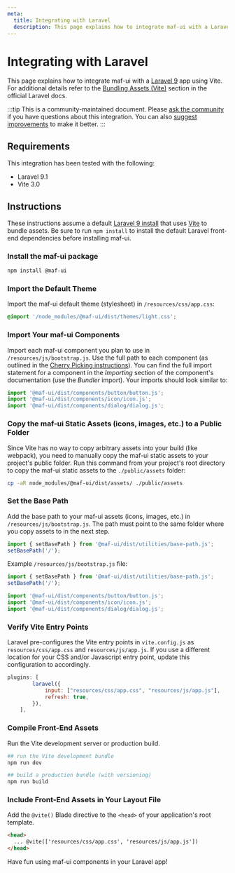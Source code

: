 ```yaml
---
meta:
  title: Integrating with Laravel
  description: This page explains how to integrate maf-ui with a Laravel app.
---
```


# Integrating with Laravel

This page explains how to integrate maf-ui with a [Laravel 9](https://laravel.com) app using Vite. For additional details refer to the [Bundling Assets (Vite)](https://laravel.com/docs/9.x/vite) section in the official Laravel docs.

:::tip
This is a community-maintained document. Please [ask the community](/resources/community) if you have questions about this integration. You can also [suggest improvements](https://github.com/maf-ui/blob/next/docs/tutorials/integrating-with-laravel.md) to make it better.
:::

## Requirements

This integration has been tested with the following:

- Laravel 9.1
- Vite 3.0

## Instructions

These instructions assume a default [Laravel 9 install](https://laravel.com/docs/9.x/installation) that uses [Vite](https://vitejs.dev/) to bundle assets.
Be sure to run `npm install` to install the default Laravel front-end dependencies before installing maf-ui.

### Install the maf-ui package

```bash
npm install @maf-ui
```

### Import the Default Theme

Import the maf-ui default theme (stylesheet) in `/resources/css/app.css`:

```css
@import '/node_modules/@maf-ui/dist/themes/light.css';
```

### Import Your maf-ui Components

Import each maf-ui component you plan to use in `/resources/js/bootstrap.js`. Use the full path to each component (as outlined in the [Cherry Picking instructions](https://maf-ui/getting-started/installation#cherry-picking)). You can find the full import statement for a component in the _Importing_ section of the component's documentation (use the _Bundler_ import). Your imports should look similar to:

```js
import '@maf-ui/dist/components/button/button.js';
import '@maf-ui/dist/components/icon/icon.js';
import '@maf-ui/dist/components/dialog/dialog.js';
```

### Copy the maf-ui Static Assets (icons, images, etc.) to a Public Folder

Since Vite has no way to copy arbitrary assets into your build (like webpack), you need to manually copy the maf-ui static assets to your project's public folder. Run this command from your project's root directory to copy the maf-ui static assets to the `./public/assets` folder:

```sh
cp -aR node_modules/@maf-ui/dist/assets/ ./public/assets
```

### Set the Base Path

Add the base path to your maf-ui assets (icons, images, etc.) in `/resources/js/bootstrap.js`. The path must point to the same folder where you copy assets to in the next step.

```js
import { setBasePath } from '@maf-ui/dist/utilities/base-path.js';
setBasePath('/');
```

Example `/resources/js/bootstrap.js` file:

```js
import { setBasePath } from '@maf-ui/dist/utilities/base-path.js';
setBasePath('/');

import '@maf-ui/dist/components/button/button.js';
import '@maf-ui/dist/components/icon/icon.js';
import '@maf-ui/dist/components/dialog/dialog.js';
```

### Verify Vite Entry Points

Laravel pre-configures the Vite entry points in `vite.config.js` as `resources/css/app.css` and `resources/js/app.js`. If you use a different location for your CSS and/or Javascript entry point, update this configuration to accordingly.

```js
plugins: [
        laravel({
            input: ["resources/css/app.css", "resources/js/app.js"],
            refresh: true,
        }),
    ],
```

### Compile Front-End Assets

Run the Vite development server or production build.

```bash
## run the Vite development bundle
npm run dev

## build a production bundle (with versioning)
npm run build
```

### Include Front-End Assets in Your Layout File

Add the `@vite()` Blade directive to the `<head>` of your application's root template.

```html
<head>
  ... @vite(['resources/css/app.css', 'resources/js/app.js'])
</head>
```

Have fun using maf-ui components in your Laravel app!
